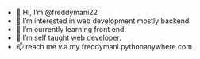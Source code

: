 - 👋 Hi, I’m @freddymani22
- 👀 I’m interested in web development mostly backend.
- 🌱 I’m currently learning front end.
- 💞️ I’m self taught web developer.
- 📫 reach me via my freddymani.pythonanywhere.com

<!---
freddymani22/freddymani22 is a ✨ special ✨ repository because its `README.md` (this file) appears on your GitHub profile.
You can click the Preview link to take a look at your changes.
--->
